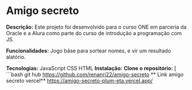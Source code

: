 # Amigo secreto

**Descrição:**
Este projeto foi desenvolvido para o curso ONE em parceria da Oracle e a Alura como parte do curso de introdução a programação com JS.

**Funcionalidades:**
Jogo báse para sortear nomes, e vir um resultado alatório.

**Tecnologias:**
JavaScript
CSS
HTML
**Instalação:**
 **Clone o repositório:**
  [ ```bash
   git hub https://github.com/renanrj22/amigo-secreto
** Link amigo secreto vercel**
https://amigo-secreto-plum-eta.vercel.app/
